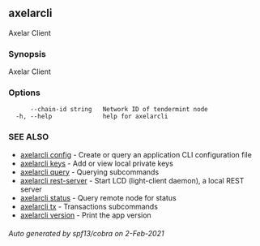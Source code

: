 ## axelarcli

Axelar Client

### Synopsis

Axelar Client

### Options

```
      --chain-id string   Network ID of tendermint node
  -h, --help              help for axelarcli
```

### SEE ALSO

- [axelarcli config](axelarcli_config.md)	 - Create or query an application CLI configuration file
- [axelarcli keys](axelarcli_keys.md)	 - Add or view local private keys
- [axelarcli query](axelarcli_query.md)	 - Querying subcommands
- [axelarcli rest-server](axelarcli_rest-server.md)	 - Start LCD (light-client daemon), a local REST server
- [axelarcli status](axelarcli_status.md)	 - Query remote node for status
- [axelarcli tx](axelarcli_tx.md)	 - Transactions subcommands
- [axelarcli version](axelarcli_version.md)	 - Print the app version

###### Auto generated by spf13/cobra on 2-Feb-2021
